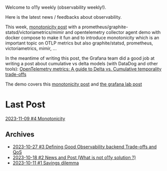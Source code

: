 Welcome to o11y weekly (observability weekly!).

Here is the latest news / feedbacks about observability.

This week, [monotonicity post](./2023-11-09_Monotonicity/README.md) with a prometheus/graphite-statsd/victoriametrics/mimir and opentelemetry collector agent demo with docker compose to make it fun and to introduce monotonicity which is an important topic on OTLP metrics but also graphite/statsd, prometheus, victoriametrics, mimir, ...

In the meantime of writing this post, the Grafana team did a good job at writing a post about cumulative vs delta models (with DataDog and other tools): [OpenTelemetry metrics: A guide to Delta vs. Cumulative temporality trade-offs](https://grafana.com/blog/2023/09/26/opentelemetry-metrics-a-guide-to-delta-vs.-cumulative-temporality-trade-offs/)

The demo covers this [monotonicity post](./2023-11-09_Monotonicity/README.md) and [the grafana lab post](https://grafana.com/blog/2023/09/26/opentelemetry-metrics-a-guide-to-delta-vs.-cumulative-temporality-trade-offs/) 

# Last Post
[2023-11-09 #4 Monotonicity](./2023-11-09_Monotonicity/README.md)

## Archives
- [2023-10-27 #3 Defining Good Observability backend Trade-offs and QoS](./2023-10-27_Defining_Good_Observability_backend_Trade-offs_and_QoS/README.md)
- [2023-10-18 #2 News and Post (What is not o11y solution ?)](./2023-10-18_What_is_not_an_observability_solution/README.md)
- [2023-10-11 #1 Savings dilemma](./2023-10-11_Savings_dilemma/README.md)